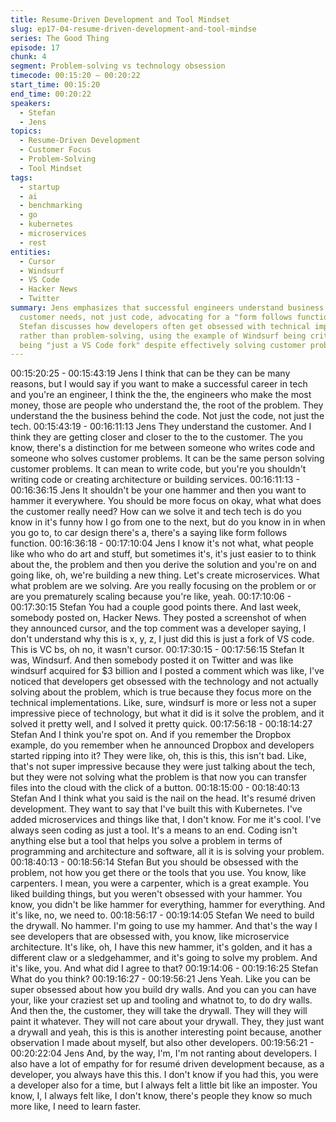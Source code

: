 ```yaml
---
title: Resume-Driven Development and Tool Mindset
slug: ep17-04-resume-driven-development-and-tool-mindse
series: The Good Thing
episode: 17
chunk: 4
segment: Problem-solving vs technology obsession
timecode: 00:15:20 – 00:20:22
start_time: 00:15:20
end_time: 00:20:22
speakers:
  - Stefan
  - Jens
topics:
  - Resume-Driven Development
  - Customer Focus
  - Problem-Solving
  - Tool Mindset
tags:
  - startup
  - ai
  - benchmarking
  - go
  - kubernetes
  - microservices
  - rest
entities:
  - Cursor
  - Windsurf
  - VS Code
  - Hacker News
  - Twitter
summary: Jens emphasizes that successful engineers understand business problems and
  customer needs, not just code, advocating for a "form follows function" approach.
  Stefan discusses how developers often get obsessed with technical implementations
  rather than problem-solving, using the example of Windsurf being criticized for
  being "just a VS Code fork" despite effectively solving customer problems.
---
```


00:15:20:25 - 00:15:43:19
Jens
I think that can be they can be many reasons, but I would say if you want to make a successful
career in tech and you're an engineer, I think the the, the engineers who make the most money,
those are people who understand the, the root of the problem. They understand the the
business behind the code. Not just the code, not just the tech.
00:15:43:19 - 00:16:11:13
Jens
They understand the customer. And I think they are getting closer and closer to the to the
customer. The you know, there's a distinction for me between someone who writes code and
someone who solves customer problems. It can be the same person solving customer
problems. It can mean to write code, but you're you shouldn't writing code or creating
architecture or building services.
00:16:11:13 - 00:16:36:15
Jens
It shouldn't be your one hammer and then you want to hammer it everywhere. You should be
more focus on okay, what what does the customer really need? How can we solve it and tech
tech is do you know in it's funny how I go from one to the next, but do you know in in when you
go to, to car design there's a, there's a saying like form follows function.
00:16:36:18 - 00:17:10:04
Jens
I know it's not what, what people like who who do art and stuff, but sometimes it's, it's just easier
to to think about the, the problem and then you derive the solution and you're on and going like,
oh, we're building a new thing. Let's create microservices. What what problem are we solving.
Are you really focusing on the problem or or are you prematurely scaling because you're like,
yeah.
00:17:10:06 - 00:17:30:15
Stefan
You had a couple good points there. And last week, somebody posted on, Hacker News. They
posted a screenshot of when they announced cursor, and the top comment was a developer
saying, I don't understand why this is x, y, z, I just did this is just a fork of VS code. This is VC
bs, oh no, it wasn't cursor.
00:17:30:15 - 00:17:56:15
Stefan
It was, Windsurf. And then somebody posted it on Twitter and was like windsurf acquired for $3
billion and I posted a comment which was like, I've noticed that developers get obsessed with
the technology and not actually solving about the problem, which is true because they focus
more on the technical implementations. Like, sure, windsurf is more or less not a super
impressive piece of technology, but what it did is it solve the problem, and it solved it pretty well,
and I solved it pretty quick.
00:17:56:18 - 00:18:14:27
Stefan
And I think you're spot on. And if you remember the Dropbox example, do you remember when
he announced Dropbox and developers started ripping into it? They were like, oh, this is this,
this isn't bad. Like, that's not super impressive because they were just talking about the tech,
but they were not solving what the problem is that now you can transfer files into the cloud with
the click of a button.
00:18:15:00 - 00:18:40:13
Stefan
And I think what you said is the nail on the head. It's resumé driven development. They want to
say that I've built this with Kubernetes. I've added microservices and things like that, I don't
know. For me it's cool. I've always seen coding as just a tool. It's a means to an end. Coding
isn't anything else but a tool that helps you solve a problem in terms of programming and
architecture and software, all it is is solving your problem.
00:18:40:13 - 00:18:56:14
Stefan
But you should be obsessed with the problem, not how you get there or the tools that you use.
You know, like carpenters. I mean, you were a carpenter, which is a great example. You liked
building things, but you weren't obsessed with your hammer. You know, you didn't be like
hammer for everything, hammer for everything. And it's like, no, we need to.
00:18:56:17 - 00:19:14:05
Stefan
We need to build the drywall. No hammer. I'm going to use my hammer. And that's the way I see
developers that are obsessed with, you know, like microservice architecture. It's like, oh, I have
this new hammer, it's golden, and it has a different claw or a sledgehammer, and it's going to
solve my problem. And it's like, you. And what did I agree to that?
00:19:14:06 - 00:19:16:25
Stefan
What do you think?
00:19:16:27 - 00:19:56:21
Jens
Yeah. Like you can be super obsessed about how you build dry walls. And you can you can
have your, like your craziest set up and tooling and whatnot to, to do dry walls. And then the, the
customer, they will take the drywall. They will they will paint it whatever. They will not care about
your drywall. They, they just want a drywall and yeah, this is this is another interesting point
because, another observation I made about myself, but also other developers.
00:19:56:21 - 00:20:22:04
Jens
And, by the way, I'm, I'm not ranting about developers. I also have a lot of empathy for for
resumé driven development because, as a developer, you always have this this. I don't know if
you had this, you were a developer also for a time, but I always felt a little bit like an imposter.
You know, I, I always felt like, I don't know, there's people they know so much more like, I need
to learn faster.
